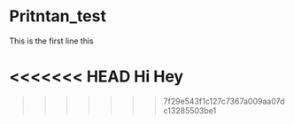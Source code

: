 # Pritntan_test
This is the first line
this

<<<<<<< HEAD
Hi
Hey
=======

>>>>>>> 7f29e543f1c127c7367a009aa07dc13285503be1
